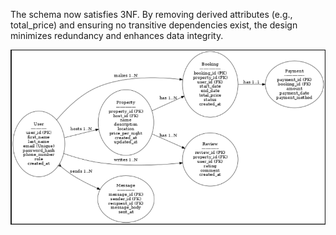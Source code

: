 The schema now satisfies 3NF. By removing derived attributes (e.g., total_price) and ensuring no transitive dependencies exist, the design minimizes redundancy and enhances data integrity.

![alt text](NED.png)